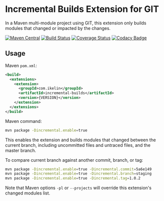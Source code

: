 # Incremental Builds Extension for GIT

In a Maven multi-module project using GIT, this extension only builds modules that changed or impacted by the changes.

[![Maven Central](https://maven-badges.herokuapp.com/maven-central/com.ikelin/incremental-builds/badge.svg)](https://maven-badges.herokuapp.com/maven-central/com.ikelin/incremental-builds)
[![Build Status](https://travis-ci.org/ikelin/incremental-builds.svg?branch=master)](https://travis-ci.org/ikelin/incremental-builds)
[![Coverage Status](https://coveralls.io/repos/github/ikelin/incremental-builds/badge.svg?branch=master)](https://coveralls.io/github/ikelin/incremental-builds?branch=master)
[![Codacy Badge](https://api.codacy.com/project/badge/Grade/ad259a2e16374ab9a6e584d07b5cc541)](https://www.codacy.com/app/ikelin/incremental-builds?utm_source=github.com&amp;utm_medium=referral&amp;utm_content=ikelin/incremental-builds&amp;utm_campaign=Badge_Grade)

## Usage

Maven `pom.xml`:

```xml
<build>
  <extensions>
    <extension>
      <groupId>com.ikelin</groupId>
      <artifactId>incremental-builds</artifactId>
      <version>{VERSION}</version>
    </extension>
  </extensions>
</build>

```

Maven command:

```sh
mvn package -Dincremental.enable=true
```

This enables the extension and builds modules that changed between the current branch, including uncommitted files and untraced files, and the master branch.

To compare current branch against another commit, branch, or tag:

```sh
mvn package -Dincremental.enable=true -Dincremental.commit=5a6e149
mvn package -Dincremental.enable=true -Dincremental.branch=staging
mvn package -Dincremental.enable=true -Dincremental.tag=1.0.2
```

Note that Maven options `-pl` or `--projects` will override this extension's changed modules list.
